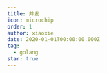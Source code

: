 ```yaml
---
title: 并发
icon: microchip
order: 1
author: xiaoxie
date: 2020-01-01T00:00:00.000Z
tag:
  - golang
star: true
---
```


